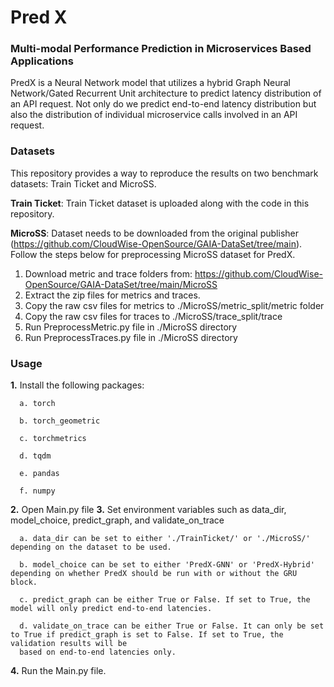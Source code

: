 # Pred X

### Multi-modal Performance Prediction in Microservices Based Applications
PredX is a Neural Network model that utilizes a hybrid Graph Neural Network/Gated Recurrent Unit architecture to predict latency distribution of an API request. Not only do we predict end-to-end latency distribution but also the distribution of individual microservice calls involved in an API request.

### Datasets
This repository provides a way to reproduce the results on two benchmark datasets: Train Ticket and MicroSS.

**Train Ticket**: Train Ticket dataset is uploaded along with the code in this repository. 

**MicroSS**: Dataset needs to be downloaded from the original publisher (https://github.com/CloudWise-OpenSource/GAIA-DataSet/tree/main). Follow the steps below for preprocessing MicroSS dataset for PredX.

1. Download metric and trace folders from: https://github.com/CloudWise-OpenSource/GAIA-DataSet/tree/main/MicroSS
2. Extract the zip files for metrics and traces.
3. Copy the raw csv files for metrics to ./MicroSS/metric_split/metric folder
4. Copy the raw csv files for traces to ./MicroSS/trace_split/trace
5. Run PreprocessMetric.py file in ./MicroSS directory
6. Run PreprocessTraces.py file in ./MicroSS directory

### Usage
**1.** Install the following packages:
   
      a. torch
   
      b. torch_geometric
   
      c. torchmetrics
   
      d. tqdm
   
      e. pandas
   
      f. numpy
**2.** Open Main.py file
**3.** Set environment variables such as data_dir, model_choice, predict_graph, and validate_on_trace
   
      a. data_dir can be set to either './TrainTicket/' or './MicroSS/' depending on the dataset to be used.
   
      b. model_choice can be set to either 'PredX-GNN' or 'PredX-Hybrid' depending on whether PredX should be run with or without the GRU block.
   
      c. predict_graph can be either True or False. If set to True, the model will only predict end-to-end latencies.
   
      d. validate_on_trace can be either True or False. It can only be set to True if predict_graph is set to False. If set to True, the validation results will be 
      based on end-to-end latencies only.
**4.** Run the Main.py file.



